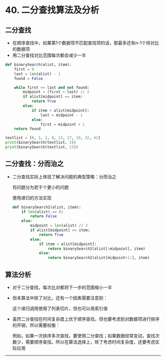 # 40. 二分查找算法及分析

## 二分查找

- 在顺序查找中，如果第1个数据项不匹配查找项的话，那最多还有n-1个待对比的数据项
- 用二分查找对比范围每次都会减少一半

```python
def binarySearch(alist, item):
    first = 0
    last = len(alist) - 1
    found = False

    while first <= last and not found:
        midpoint = (first + last) // 2
        if alist[midpoint] == item:
            return True
        else:
            if item < alist[midpoint]:
                last = midpoint - 1
            else:
                first = midpoint + 1
    return found

testlist = [0, 1, 2, 8, 13, 17, 19, 32, 42]
print(binarySearch(testlist, 3))
print(binarySearch(testlist, 13))
```

## 二分查找：分而治之

- 二分查找实际上体现了解决问题的典型策略：分而治之

    将问题分为若干个更小的问题

    使用递归的方法实现

    ```python
    def binarySearch2(alist, item):
        if len(alist) == 0:
            return False
        else:
            midpoint = len(alist) // 2
            if alist[midpoint] == item:
                return True
            else:
                if item < alist[midpoint]:
                    return binarySearch2(alist[:midpoint], item)
                else:
                    return binarySearch2(alist[midpoint+1:], item)
    ```

## 算法分析

- 对于二分查找，每次比对都将下一步的范围缩小一半
- 但本算法中除了对比，还有一个因素需要注意到：

    这个递归调用使用了列表切片，但也可以用索引值

- 虽然二分查找在时间复杂度上优于顺序查找，但也要考虑到对数据项进行排序的开销，所以需要权衡：

    例如，如果一次排序多次查找，要使用二分查找；如果数据经常变动，查找次数少，需要顺序查找。所以在算法选择上，除了考虑时间复杂度，还要考虑实际应用

---
